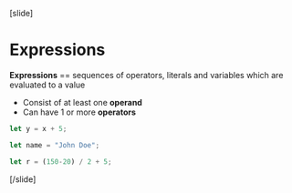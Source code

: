 [slide]
# Expressions
**Expressions** == sequences of operators, literals and variables which are evaluated to a value
  * Consist of at least one **operand**
  * Can have 1 or more **operators**

```js
let y = x + 5;
```

```js
let name = "John Doe";
```

```js
let r = (150-20) / 2 + 5;
```
[/slide]